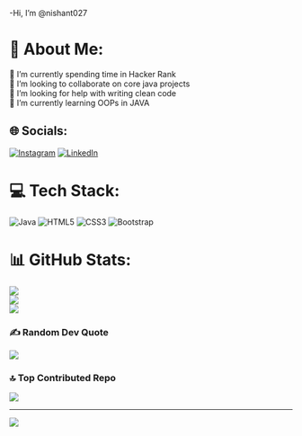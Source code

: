 -Hi, I’m @nishant027

<!---
nishant027/nishant027 is a ✨ special ✨ repository because its `README.md` (this file) appears on your GitHub profile.
You can click the Preview link to take a look at your changes.
--->
# 💫 About Me:
🔭 I’m currently spending time in Hacker Rank <br>👯 I’m looking to collaborate on core java projects<br>🤝 I’m looking for help with writing clean code<br>🌱 I’m currently learning OOPs in JAVA


## 🌐 Socials:
[![Instagram](https://img.shields.io/badge/Instagram-%23E4405F.svg?logo=Instagram&logoColor=white)](https://instagram.com/_nishant.rana) [![LinkedIn](https://img.shields.io/badge/LinkedIn-%230077B5.svg?logo=linkedin&logoColor=white)](https://linkedin.com/in/nishant-who-codes) 

# 💻 Tech Stack:
![Java](https://img.shields.io/badge/java-%23ED8B00.svg?style=for-the-badge&logo=java&logoColor=white) ![HTML5](https://img.shields.io/badge/html5-%23E34F26.svg?style=for-the-badge&logo=html5&logoColor=white) ![CSS3](https://img.shields.io/badge/css3-%231572B6.svg?style=for-the-badge&logo=css3&logoColor=white) ![Bootstrap](https://img.shields.io/badge/bootstrap-%23563D7C.svg?style=for-the-badge&logo=bootstrap&logoColor=white)
# 📊 GitHub Stats:
![](https://github-readme-stats.vercel.app/api?username=nishant027&theme=dark&hide_border=false&include_all_commits=false&count_private=false)<br/>
![](https://github-readme-streak-stats.herokuapp.com/?user=nishant027&theme=dark&hide_border=false)<br/>
![](https://github-readme-stats.vercel.app/api/top-langs/?username=nishant027&theme=dark&hide_border=false&include_all_commits=false&count_private=false&layout=compact)

### ✍️ Random Dev Quote
![](https://quotes-github-readme.vercel.app/api?type=horizontal&theme=dark)

### 🔝 Top Contributed Repo
![](https://github-contributor-stats.vercel.app/api?username=nishant027&limit=5&theme=dark&combine_all_yearly_contributions=true)

---
[![](https://visitcount.itsvg.in/api?id=nishant027&icon=2&color=1)](https://visitcount.itsvg.in)

<!-- Proudly created with GPRM ( https://gprm.itsvg.in ) -->
